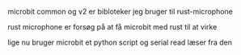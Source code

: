 microbit common og v2 er bibloteker jeg bruger til rust-microphone

rust microphone er forsøg på at få microbit med rust til at virke 

lige nu bruger microbit et python script og serial read læser fra den

